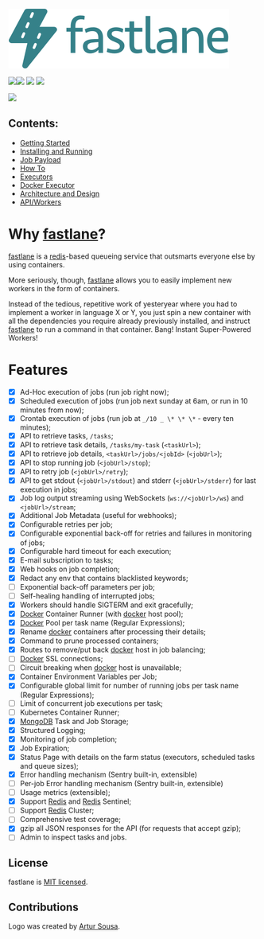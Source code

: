 ![](_static/fastlane-logo.svg)

[![](https://travis-ci.org/heynemann/fastlane.svg?branch=master)](https://travis-ci.org/heynemann/fastlane)[![](https://readthedocs.org/projects/fastlane/badge/?version=latest)](https://fastlane.readthedocs.io/en/latest/?badge=latest) [![](https://api.codacy.com/project/badge/Grade/55791f14727846f5a330f409ff4266c1)](https://www.codacy.com/app/heynemann/fastlane?utm_source=github.com&utm_medium=referral&utm_content=heynemann/fastlane&utm_campaign=Badge_Grade) [![](https://bettercodehub.com/edge/badge/heynemann/fastlane?branch=master)](https://bettercodehub.com/results/heynemann/fastlane)

[![](https://asciinema.org/a/219455.svg)](https://asciinema.org/a/219455)

## Contents:

* [Getting Started](1-getting-started.md)
* [Installing and Running](installing.md)
* [Job Payload](job-payload.md)
* [How To](how-to.md)
* [Executors](executors.md)
* [Docker Executor](docker-executor.md)
* [Architecture and Design](design-decisions.md)
* [API/Workers](api.md)

# Why [fastlane](https://github.com/fastlane)?

[fastlane](https://github.com/fastlane) is a [redis](https://redis.io/)-based queueing service that outsmarts everyone else by using containers.

More seriously, though, [fastlane](https://github.com/fastlane) allows you to easily implement new workers in the form of containers.

Instead of the tedious, repetitive work of yesteryear where you had to implement a worker in language X or Y, you just spin a new container with all the dependencies you require already previously installed, and instruct [fastlane](https://github.com/fastlane) to run a command in that container. Bang! Instant Super-Powered Workers!

# Features

-   [x]  Ad-Hoc execution of jobs (run job right now);
-   [x]  Scheduled execution of jobs (run job next sunday at 6am, or run in 10 minutes from now);
-   [x]  Crontab execution of jobs (run job at `_/10 _ \* \* \*` - every ten minutes);
-   [x]  API to retrieve tasks, `/tasks`;
-   [x]  API to retrieve task details, `/tasks/my-task` (`<taskUrl>`);
-   [x]  API to retrieve job details, `<taskUrl>/jobs/<jobId>` (`<jobUrl>`);
-   [x]  API to stop running job (`<jobUrl>/stop`);
-   [x]  API to retry job (`<jobUrl>/retry`);
-   [x]  API to get stdout (`<jobUrl>/stdout`) and stderr (`<jobUrl>/stderr`) for last execution in jobs;
-   [x]  Job log output streaming using WebSockets (`ws://<jobUrl>/ws`) and `<jobUrl>/stream`;
-   [x]  Additional Job Metadata (useful for webhooks);
-   [x]  Configurable retries per job;
-   [x]  Configurable exponential back-off for retries and failures in monitoring of jobs;
-   [x]  Configurable hard timeout for each execution;
-   [x]  E-mail subscription to tasks;
-   [x]  Web hooks on job completion;
-   [x]  Redact any env that contains blacklisted keywords;
-   [ ]  Exponential back-off parameters per job;
-   [ ]  Self-healing handling of interrupted jobs;
-   [x]  Workers should handle SIGTERM and exit gracefully;
-   [x]  [Docker](https://docs.docker.com/) Container Runner (with [docker](https://docs.docker.com/) host pool);
-   [x]  [Docker](https://docs.docker.com/) Pool per task name (Regular Expressions);
-   [x]  Rename [docker](https://docs.docker.com/) containers after processing their details;
-   [x]  Command to prune processed containers;
-   [x]  Routes to remove/put back [docker](https://docs.docker.com/) host in job balancing;
-   [ ]  [Docker](https://docs.docker.com/) SSL connections;
-   [ ]  Circuit breaking when [docker](https://docs.docker.com/) host is unavailable;
-   [x]  Container Environment Variables per Job;
-   [x]  Configurable global limit for number of running jobs per task name (Regular Expressions);
-   [ ]  Limit of concurrent job executions per task;
-   [ ]  Kubernetes Container Runner;
-   [x]  [MongoDB](https://www.mongodb.com/) Task and Job Storage;
-   [x]  Structured Logging;
-   [x]  Monitoring of job completion;
-   [x]  Job Expiration;
-   [x]  Status Page with details on the farm status (executors, scheduled tasks and queue sizes);
-   [x]  Error handling mechanism (Sentry built-in, extensible)
-   [ ]  Per-job Error handling mechanism (Sentry built-in, extensible)
-   [ ]  Usage metrics (extensible);
-   [x]  Support [Redis](https://redis.io/) and [Redis](https://redis.io/) Sentinel;
-   [ ]  Support [Redis](https://redis.io/) Cluster;
-   [ ]  Comprehensive test coverage;
-   [x]  gzip all JSON responses for the API (for requests that accept gzip);
-   [ ]  Admin to inspect tasks and jobs.

## License

fastlane is [MIT licensed](https://opensource.org/licenses/MIT).

## Contributions

Logo was created by [Artur Sousa](https://github.com/arturfsousa).
